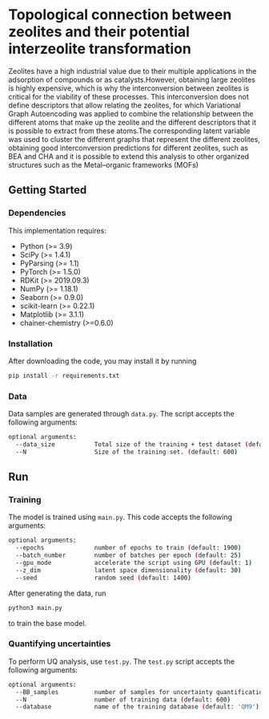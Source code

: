 Topological connection between zeolites and their potential interzeolite transformation
======================================

Zeolites have a high industrial value due to their multiple applications in the adsorption of compounds or as catalysts.However, obtaining large zeolites is highly expensive, which is why the interconversion between zeolites is critical for the viability of these processes. This interconversion does not define descriptors that allow relating the zeolites, for which Variational Graph Autoencoding was applied to combine the relationship between the different atoms that make up the zeolite and the different descriptors that it is possible to extract from these atoms.The corresponding latent variable was used to cluster the different graphs that represent the different zeolites, obtaining good interconversion predictions for different zeolites, such as BEA and CHA and it is possible to extend this analysis to other organized structures such as the Metal–organic frameworks (MOFs)

## Getting Started

### Dependencies

This implementation requires:

* Python (>= 3.9)
* SciPy (>= 1.4.1)
* PyParsing (>= 1.1)
* PyTorch (>= 1.5.0)
* RDKit (>= 2019.09.3)
* NumPy (>= 1.18.1)
* Seaborn (>= 0.9.0)
* scikit-learn (>= 0.22.1)
* Matplotlib (>= 3.1.1)
* chainer-chemistry (>=0.6.0)

### Installation

After downloading the code, you may install it by running

```bash
pip install -r requirements.txt
```

### Data

Data samples are generated through `data.py`. The script accepts the following arguments:

```bash
optional arguments:
  --data_size           Total size of the training + test dataset (default: 100000)
  --N                   Size of the training set. (default: 600)
```

## Run

### Training

The model is trained using `main.py`. This code accepts the following arguments:

```bash
optional arguments:
  --epochs              number of epochs to train (default: 1900)
  --batch_number        number of batches per epoch (default: 25)
  --gpu_mode            accelerate the script using GPU (default: 1)
  --z_dim               latent space dimensionality (default: 30)
  --seed                random seed (default: 1400)
```

After generating the data, run

```bash
python3 main.py
```

to train the base model.

### Quantifying uncertainties

To perform UQ analysis, use `test.py`. The `test.py` script accepts the following arguments:

```bash
optional arguments:
  --BB_samples          number of samples for uncertainty quantification (default: 0)
  --N                   number of training data (default: 600)
  --database            name of the training database (default: 'QM9')
```
